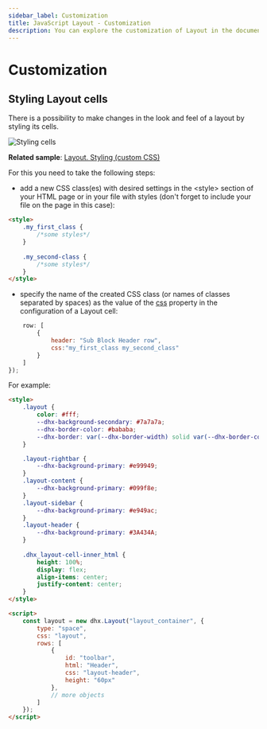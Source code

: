 ```yaml
---
sidebar_label: Customization
title: JavaScript Layout - Customization 
description: You can explore the customization of Layout in the documentation of the DHTMLX JavaScript UI library. Browse developer guides and API reference, try out code examples and live demos, and download a free 30-day evaluation version of DHTMLX Suite.
---
```


# Customization

## Styling Layout cells

There is a possibility to make changes in the look and feel of a layout by styling its cells. 

![Styling cells](../assets/layout/custom_css.png)

**Related sample**: [Layout. Styling (custom CSS)](https://snippet.dhtmlx.com/pwxmf0lx)

For this you need to take the following steps:

- add a new CSS class(es) with desired settings in the &lt;style&gt; section of your HTML page or in your file with styles (don't forget to include your file on the page in this case):

```html
<style>
	.my_first_class {
		/*some styles*/
	}
    
    .my_second-class {
		/*some styles*/
	}
</style>
```

- specify the name of the created CSS class (or names of classes separated by spaces) as the value of the [css](layout/api/cell/layout_cell_css_config.md) property in the configuration of a Layout cell:

```javascript
    row: [
		{
			header: "Sub Block Header row",
			css:"my_first_class my_second_class"
		}
    ]    
});
```

For example:

```html
<style>
	.layout {
		color: #fff;
		--dhx-background-secondary: #7a7a7a;
		--dhx-border-color: #bababa;
		--dhx-border: var(--dhx-border-width) solid var(--dhx-border-color);
	}

	.layout-rightbar {
		--dhx-background-primary: #e99949;
	}
	.layout-content {
		--dhx-background-primary: #099f8e;
	}
	.layout-sidebar {
		--dhx-background-primary: #e949ac;
	}
	.layout-header {
		--dhx-background-primary: #3A434A;
	}
	
	.dhx_layout-cell-inner_html {
		height: 100%;
		display: flex;
		align-items: center;
		justify-content: center;
	}
</style>

<script>
	const layout = new dhx.Layout("layout_container", {
		type: "space",
    	css: "layout",
		rows: [
	    	{
	            id: "toolbar",
	            html: "Header",
	            css: "layout-header",
	            height: "60px"
	        },
			// more objects
		]
	});
</script>
```
